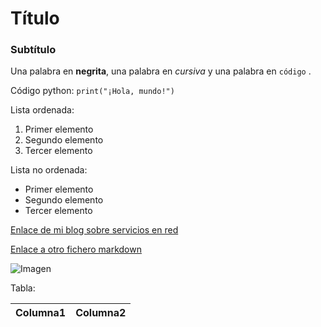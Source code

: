 # Título

### Subtítulo

Una palabra en **negrita**, una palabra en <em>cursiva</em> y una palabra en  `código` .

Código python: `print("¡Hola, mundo!")`

Lista ordenada:

1. Primer elemento
2. Segundo elemento
3. Tercer elemento

Lista no ordenada:

- Primer elemento
- Segundo elemento
- Tercer elemento


[Enlace de mi blog sobre servicios en red](https://ercaudata.data.blog/pagina-inicio/)

[Enlace a otro fichero markdown](archivos/enlace.md)

![Imagen](recursos/vegetta.jpg)

Tabla:

| Columna1 | Columna2 |
|---------|---------|
